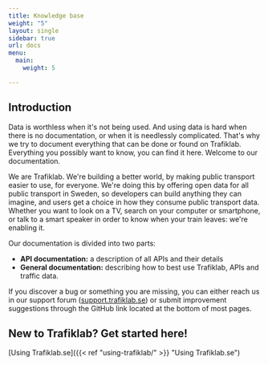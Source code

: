 ```yaml
---
title: Knowledge base
weight: "5"
layout: single
sidebar: true
url: docs
menu:
  main:
    weight: 5

---
```

## Introduction

Data is worthless when it's not being used. And using data is hard when there is no documentation, or when it is
needlessly complicated. That's why we try to document everything that can be done or found on Trafiklab. Everything you
possibly want to know, you can find it here. Welcome to our documentation.

We are Trafiklab. We're building a better world, by making public transport easier to use, for everyone. We're doing
this by offering open data for all public transport in Sweden, so developers can build anything they can imagine, and
users get a choice in how they consume public transport data. Whether you want to look on a TV, search on your computer
or smartphone, or talk to a smart speaker in order to know when your train leaves: we're enabling it.

Our documentation is divided into two parts:

- **API documentation:** a description of all APIs and their details
- **General documentation:** describing how to best use Trafiklab, APIs and traffic data.

If you discover a bug or something you are missing, you can either reach us in our support
forum ([support.trafiklab.se](support.trafiklab.se)) or submit improvement suggestions through the GitHub link located
at the bottom of most pages.

## New to Trafiklab? Get started here!

[Using Trafiklab.se]({{< ref "using-trafiklab/" >}} "Using Trafiklab.se")
